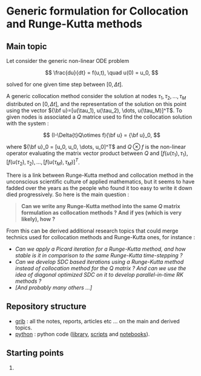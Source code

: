 # Generic formulation for Collocation and Runge-Kutta methods

## Main topic

Let consider the generic non-linear ODE problem

$$
\frac{du}{dt} = f(u,t), \quad u(0) = u_0,
$$

solved for one given time step between $[0, \Delta{t}]$.

A generic collocation method consider the solution at nodes
$\tau_1, \tau_2, \dots, \tau_M$ distributed on $[0, \Delta{t}]$,
and the representation of the solution on this point using the vector
${\bf u}=[u(\tau_1), u(\tau_2), \dots, u(\tau_M)]^T$.
To given nodes is associated a $Q$ matrice used to find the collocation
solution with the system :

$$
(I-\Delta{t}Q\otimes f){\bf u} = {\bf u}_0,
$$

where ${\bf u}_0 = [u_0, u_0, \dots, u_0]^T$ and
$Q\otimes f$ is the non-linear operator evaluating the matrix vector product between $Q$ and
$[f(u(\tau_1), \tau_1), [f(u(\tau_2), \tau_2),
\dots,[f(u(\tau_M), \tau_M)]^T$.

There is a link between Runge-Kutta method and collocation method in the unconscious scientific culture of applied mathematics, but it seems to have fadded over the years as the people who found it too easy to write it down died progressively. So here is the main question :

> **Can we write any Runge-Kutta method into the same $Q$ matrix formulation as collocation methods ? And if yes (which is very likely), how ?**

From this can be derived additional research topics that could merge technics used for collocation methods and Runge-Kutta ones, for instance :

- _Can we apply a Picard iteration for a Runge-Kutta method, and how stable is it in comparison to the same Runge-Kutta time-stepping ?_
- _Can we develop SDC based iterations using a Runge-Kutta method instead of collocation method for the Q matrix ? And can we use the idea of diagonal optimized SDC on it to develop parallel-in-time RK methods ?_
- _[And probably many others ...]_

## Repository structure

- [grib](./grib/README.md) : all the notes, reports, articles etc ... on the main and derived topics.
- [python](./python) : python code ([library](./python/code/README.md), [scripts](./python/scripts/README.md) and [notebooks](./python/notebook/README.md)).

## Starting points

1.